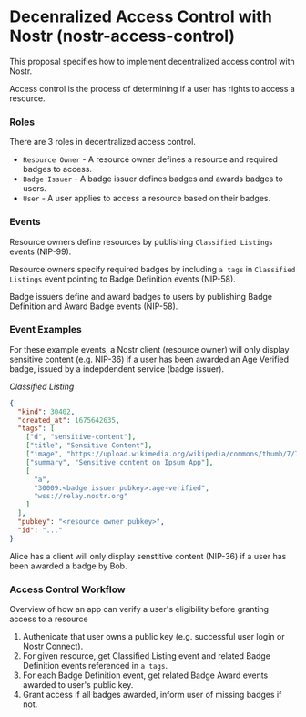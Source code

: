 # Decenralized Access Control with Nostr (nostr-access-control)

This proposal specifies how to implement decentralized access control with Nostr. 

Access control is the process of determining if a user has rights to access a resource. 

### Roles
There are 3 roles in decentralized access control.

- `Resource Owner` - A resource owner defines a resource and required badges to access.
- `Badge Issuer` - A badge issuer defines badges and awards badges to users.
- `User` - A user applies to access a resource based on their badges.

### Events
Resource owners define resources by publishing `Classified Listings` events (NIP-99).

Resource owners specify required badges by including `a tags` in `Classified Listings` event pointing to Badge Definition events (NIP-58).

Badge issuers define and award badges to users by publishing Badge Definition and Award Badge events (NIP-58).

### Event Examples
For these example events, a Nostr client (resource owner) will only display sensitive content (e.g. NIP-36) if a user has been awarded an Age Verified badge, issued by a indepdendent service (badge issuer).

*Classified Listing*
```json
{
  "kind": 30402,
  "created_at": 1675642635,
  "tags": [
    ["d", "sensitive-content"],
    ["title", "Sensitive Content"],
    ["image", "https://upload.wikimedia.org/wikipedia/commons/thumb/7/7e/RATED_R.svg/256px-RATED_R.svg.png)", "256x256"],
    ["summary", "Sensitive content on Ipsum App"],
    [
      "a",
      "30009:<badge issuer pubkey>:age-verified",
      "wss://relay.nostr.org"
    ]
  ],
  "pubkey": "<resource owner pubkey>",
  "id": "..."
}
```

Alice has a client will only display senstitive content (NIP-36) if a user has been awarded a badge by Bob.

### Access Control Workflow
Overview of how an app can verify a user's eligibility before granting access to a resource

1. Authenicate that user owns a public key (e.g. successful user login or Nostr Connect).
2. For given resource, get Classified Listing event and related Badge Definition events referenced in `a tags`.
3. For each Badge Definition event, get related Badge Award events awarded to user's public key.
4. Grant access if all badges awarded, inform user of missing badges if not.



